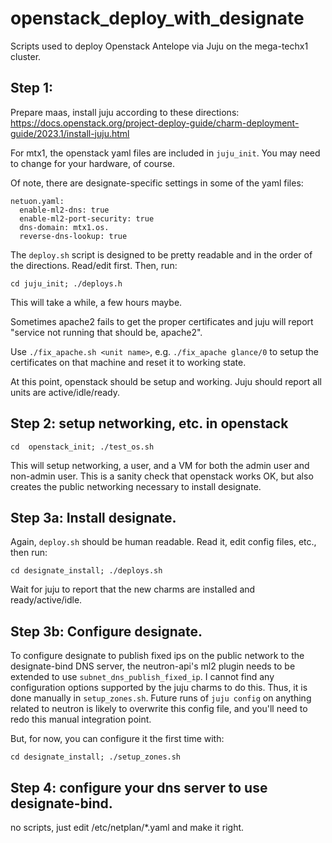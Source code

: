 # openstack_deploy_with_designate

Scripts used to deploy Openstack Antelope via Juju on the mega-techx1 cluster.


## Step 1:

Prepare maas, install juju according to these directions: https://docs.openstack.org/project-deploy-guide/charm-deployment-guide/2023.1/install-juju.html

For mtx1, the openstack yaml files are included in `juju_init`.  You may need to change for your hardware, of course.

Of note, there are designate-specific settings in some of the yaml files:

```
netuon.yaml:
  enable-ml2-dns: true
  enable-ml2-port-security: true
  dns-domain: mtx1.os.
  reverse-dns-lookup: true
```

The `deploy.sh` script is designed to be pretty readable and in the order of the directions.  Read/edit first.  Then, run:

```
cd juju_init; ./deploys.h
```


This will take a while, a few hours maybe.

Sometimes apache2 fails to get the proper certificates and juju will report
"service not running that should be, apache2".

Use `./fix_apache.sh <unit name>`, e.g. `./fix_apache glance/0` to setup the certificates on that machine and reset it to working state.


At this point, openstack should be setup and working.  Juju should report all units are active/idle/ready.

## Step 2:  setup networking, etc. in openstack 

```
cd  openstack_init; ./test_os.sh
```

This will setup networking, a user, and a VM for both the admin user and non-admin user.  This is a sanity check that openstack works OK, but
also creates the public networking necessary to install designate.


## Step 3a:  Install designate.

Again, `deploy.sh` should be human readable.  Read it, edit config files, etc., then run:

```
cd designate_install; ./deploys.sh
```

Wait for juju to report that the new charms are installed and ready/active/idle.



## Step 3b:  Configure designate.

To configure designate to publish fixed ips on the public network to the designate-bind DNS server,
the neutron-api's ml2 plugin needs to be extended to use `subnet_dns_publish_fixed_ip`.  I cannot
find any configuration options supported by the juju charms to do this.  Thus, it is done
manually in `setup_zones.sh`.  Future runs of `juju config` on anything related to neutron is likely
to overwrite this config file, and you'll need to redo this manual integration point.

But, for now, you can configure it the first time with:

```
cd designate_install; ./setup_zones.sh
```

## Step 4:  configure your dns server to use designate-bind.


no scripts, just edit /etc/netplan/\*.yaml and make it right.

